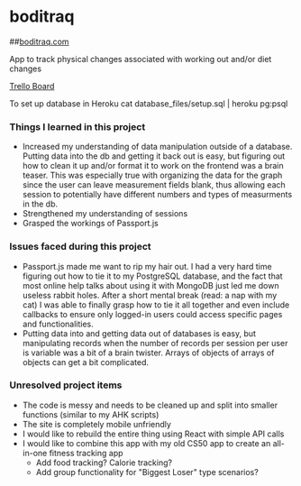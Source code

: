 # boditraq
##[boditraq.com](http://www.boditraq.com)

App to track physical changes associated with working out and/or diet changes

[Trello Board](https://trello.com/b/EH6yh3eK/boditraq)

To set up database in Heroku
cat database_files/setup.sql | heroku pg:psql


### Things I learned in this project

- Increased my understanding of data manipulation outside of a database. Putting data into the db and getting it back out is easy, but figuring out how to clean it up and/or format it to work on the frontend was a brain teaser. This was especially true with organizing the data for the graph since the user can leave measurement fields blank, thus allowing each session to potentially have different numbers and types of measurments in the db.
- Strengthened my understanding of sessions
- Grasped the workings of Passport.js


### Issues faced during this project

- Passport.js made me want to rip my hair out. I had a very hard time figuring out how to tie it to my PostgreSQL database, and the fact that most online help talks about using it with MongoDB just led me down useless rabbit holes. After a short mental break (read: a nap with my cat) I was able to finally grasp how to tie it all together and even include callbacks to ensure only logged-in users could access specific pages and functionalities.
- Putting data into and getting data out of databases is easy, but manipulating records when the number of records per session per user is variable was a bit of a brain twister. Arrays of objects of arrays of objects can get a bit complicated.


### Unresolved project items

- The code is messy and needs to be cleaned up and split into smaller functions (similar to my AHK scripts)
- The site is completely mobile unfriendly 
- I would like to rebuild the entire thing using React with simple API calls
- I would like to combine this app with my old CS50 app to create an all-in-one fitness tracking app
  - Add food tracking? Calorie tracking?
  - Add group functionality for "Biggest Loser" type scenarios?
